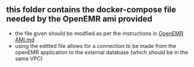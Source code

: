 ## this folder contains the docker-compose file needed by the OpenEMR ami provided
- the file given should be modfied as per the instructions in [OpenEMR AMI.md](OpenEMR%20Application%20and%20Database/OpenEMR%20AMIs/OpenEMR%20AMI.md)  
- using the editted file allows for a connection to be made from the openEMR application to the external database (which should be in the same VPC)  

